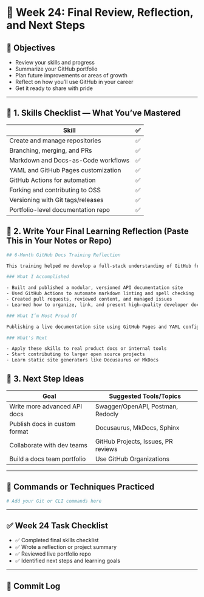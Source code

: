 # 📘 Week 24: Final Review, Reflection, and Next Steps

## 🎯 Objectives

- Review your skills and progress
- Summarize your GitHub portfolio
- Plan future improvements or areas of growth
- Reflect on how you’ll use GitHub in your career
- Get it ready to share with pride
  
---

## 🧠 1. Skills Checklist — What You’ve Mastered

| Skill                               | ✅ |
| ----------------------------------- | -  |
| Create and manage repositories      | ✅ |
| Branching, merging, and PRs         | ✅ |
| Markdown and Docs-as-Code workflows | ✅ |
| YAML and GitHub Pages customization | ✅ |
| GitHub Actions for automation       | ✅ |
| Forking and contributing to OSS     | ✅ |
| Versioning with Git tags/releases   | ✅ |
| Portfolio-level documentation repo  | ✅ |

## 📝 2. Write Your Final Learning Reflection (Paste This in Your Notes or Repo)

```bash
## 6-Month GitHub Docs Training Reflection

This training helped me develop a full-stack understanding of GitHub from the perspective of an API Technical Writer.

### What I Accomplished

- Built and published a modular, versioned API documentation site
- Used GitHub Actions to automate markdown linting and spell checking
- Created pull requests, reviewed content, and managed issues
- Learned how to organize, link, and present high-quality developer docs

### What I’m Most Proud Of

Publishing a live documentation site using GitHub Pages and YAML configuration. It’s clean, functional, and production-ready.

### What's Next

- Apply these skills to real product docs or internal tools
- Start contributing to larger open source projects
- Learn static site generators like Docusaurus or MkDocs
```

## 🔮 3. Next Step Ideas

| Goal                          | Suggested Tools/Topics              |
| ----------------------------- | ----------------------------------- |
| Write more advanced API docs  | Swagger/OpenAPI, Postman, Redocly   |
| Publish docs in custom format | Docusaurus, MkDocs, Sphinx          |
| Collaborate with dev teams    | GitHub Projects, Issues, PR reviews |
| Build a docs team portfolio   | Use GitHub Organizations            |

---

## 🧪 Commands or Techniques Practiced

```bash
# Add your Git or CLI commands here
```

---

## ✅ Week 24 Task Checklist

- ✅ Completed final skills checklist
- ✅ Wrote a reflection or project summary
- ✅ Reviewed live portfolio repo
- ✅ Identified next steps and learning goals

---

## 🔁 Commit Log
